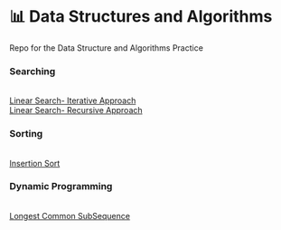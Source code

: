 # 📊 Data Structures and Algorithms

Repo for the Data Structure and Algorithms Practice
### Searching
<br> [Linear Search- Iterative Approach](https://github.com/ishaandwivedi9101/DSA/blob/main/linearSearchIterative.cpp)
<br> [Linear Search- Recursive Approach](https://github.com/ishaandwivedi9101/DSA/blob/main/linearSearchRecursive.cpp)
### Sorting
<br> [Insertion Sort](https://github.com/ishaandwivedi9101/DSA/blob/main/insertionSort.cpp)
### Dynamic Programming
<br> [Longest Common SubSequence](https://github.com/ishaandwivedi9101/DSA/blob/main/longestCommonSubsequence.cpp)

